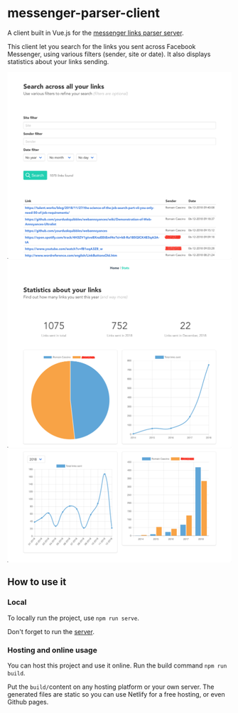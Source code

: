 # messenger-parser-client

A client built in Vue.js for the [messenger links parser server](https://github.com/RomainCscn/messenger-links-parser).

This client let you search for the links you sent across Facebook Messenger, using various filters (sender, site or date). It also displays statistics about your links sending.

<img src="screenshots/home_links.png">
<img src="screenshots/stats.png">
<img src="screenshots/stats2.png">

## How to use it

### Local

To locally run the project, use `npm run serve`.

Don't forget to run the [server](https://github.com/RomainCscn/messenger-links-parser#server).

### Hosting and online usage

You can host this project and use it online. Run the build command `npm run build`.

Put the `build/`content on any hosting platform or your own server. The generated files are static so you can use Netlify for a free hosting, or even Github pages.

